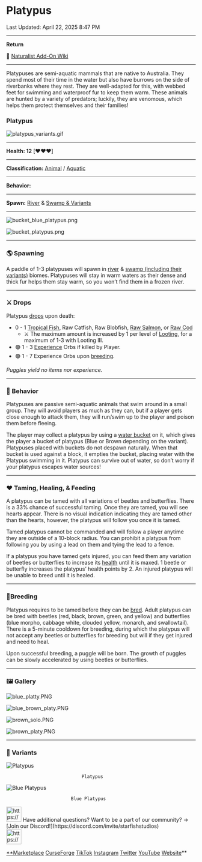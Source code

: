 # Platypus

Last Updated: April 22, 2025 8:47 PM

---

**Return**

🐻 [Naturalist Add-On Wiki](https://www.notion.so/1a7a9a61c3f1800c8e32e893d6e7f430?pvs=21)

---

Platypuses are semi-aquatic mammals that are native to Australia. They spend most of their time in the water but also have burrows on the side of riverbanks where they rest. They are well-adapted for this, with webbed feet for swimming and waterproof fur to keep them warm. These animals are hunted by a variety of predators; luckily, they are venomous, which helps them protect themselves and their families! 

<aside>

### **Platypus**

![platypus_variants.gif](Platypus%201dd816019a9f811089f9e949fee9693c/platypus_variants.gif)

---

**Health: 12** [♥️♥️♥️]

---

**Classification:** [Animal](https://minecraft.fandom.com/wiki/Animal) / [Aquatic](https://minecraft.fandom.com/wiki/Aquatic)

---

**Behavior:** 

---

**Spawn:** [River](https://minecraft.wiki/w/River) & [Swamp & Variants](https://minecraft.wiki/w/Swamp)

---

![bucket_blue_platypus.png](Platypus%201dd816019a9f811089f9e949fee9693c/bucket_blue_platypus.png)

![bucket_platypus.png](Platypus%201dd816019a9f811089f9e949fee9693c/bucket_platypus.png)

</aside>

---

### 🌎 Spawning

A paddle of 1-3 platypuses will spawn in [river](https://minecraft.wiki/w/River) & [swamp (including their variants)](https://minecraft.wiki/w/Swamp) biomes. Platypuses will stay in warm waters as their dense and thick fur helps them stay warm, so you won’t find them in a frozen river. 

---

### ⚔️ Drops

Platypus [drops](https://minecraft.fandom.com/wiki/Drops) upon death:

- 0 - 1 [Tropical Fish](https://minecraft.fandom.com/wiki/Tropical_Fish), Raw Catfish, Raw Blobfish, [Raw Salmon](https://minecraft.wiki/w/Raw_Salmon), or [Raw Cod](https://minecraft.wiki/w/Raw_Cod)
    - ⚔️ The maximum amount is increased by 1 per level of [Looting](https://minecraft.fandom.com/wiki/Looting), for a maximum of 1-3 with Looting III.
- 🟢 1 - 3 [Experience](https://minecraft.fandom.com/wiki/Experience) Orbs if killed by Player.
- 🟢 1 - 7 Experience Orbs upon [breeding](https://minecraft.fandom.com/wiki/Breeding).

*Puggles yield no items nor experience.*

---

### 🧠 Behavior

Platypuses are passive semi-aquatic animals that swim around in a small group. They will avoid players as much as they can, but if a player gets close enough to attack them, they will run/swim up to the player and poison them before fleeing. 

The player may collect a platypus by using a [water bucket](https://minecraft.fandom.com/wiki/Water_bucket) on it, which gives the player a bucket of platypus (Blue or Brown depending on the variant). Platypuses placed with buckets do not despawn naturally. When that bucket is used against a block, it empties the bucket, placing water with the Platypus swimming in it. Platypus can survive out of water, so don’t worry if your platypus escapes water sources!

---

### ❤️ Taming, Healing, & Feeding

A platypus can be tamed with all variations of beetles and butterflies. There is a 33% chance of successful taming. Once they are tamed, you will see hearts appear. There is no visual indication indicating they are tamed other than the hearts, however, the platypus will follow you once it is tamed.

Tamed platypus cannot be commanded and will follow a player anytime they are outside of a 10-block radius. You can prohibit a platypus from following you by using a lead on them and tying the lead to a fence.

If a platypus you have tamed gets injured, you can feed them any variation of beetles or butterflies to increase its [health](https://minecraft.fandom.com/wiki/Health) until it is maxed. 1 beetle or butterfly increases the platypus’ health points by 2. An injured platypus will be unable to breed until it is healed.

---

### 🥚Breeding

Platypus requires to be tamed before they can be [bred](https://minecraft.fandom.com/wiki/Breeding). Adult platypus can be bred with beetles (red, black, brown, green, and yellow) and butterflies (blue morpho, cabbage white, clouded yellow, monarch, and swallowtail). There is a 5-minute cooldown for breeding, during which the platypus will not accept any beetles or butterflies for breeding but will if they get injured and need to heal.

Upon successful breeding, a puggle will be born. The growth of puggles can be slowly accelerated by using beetles or butterflies.

---

### 🖼️ Gallery

![blue_platty.PNG](Platypus%201dd816019a9f811089f9e949fee9693c/blue_platty.png)

![blue_brown_platy.PNG](Platypus%201dd816019a9f811089f9e949fee9693c/blue_brown_platy.png)

![brown_solo.PNG](Platypus%201dd816019a9f811089f9e949fee9693c/brown_solo.png)

![brown_platy.PNG](Platypus%201dd816019a9f811089f9e949fee9693c/brown_platy.png)

---

### 🎨 Variants

![                                Platypus](Platypus%201dd816019a9f811089f9e949fee9693c/platypus.gif)

                                Platypus

![                            Blue Platypus](Platypus%201dd816019a9f811089f9e949fee9693c/blue_platypus.gif)

                            Blue Platypus

<aside>
<img src="https://www.notion.so/icons/headset_red.svg" alt="https://www.notion.so/icons/headset_red.svg" width="40px" /> Have additional questions? Want to be a part of our community? → [Join our Discord!](https://discord.com/invite/starfishstudios)

</aside>

<aside>
<img src="https://www.notion.so/icons/star_red.svg" alt="https://www.notion.so/icons/star_red.svg" width="40px" />

[**Marketplace](https://www.minecraft.net/en-us/marketplace/creator?name=Starfish%20Studios)      [CurseForge](https://www.curseforge.com/members/starfish_studios/projects)      [TikTok](https://www.tiktok.com/@starfishstudios)      [Instagram](https://www.instagram.com/starfishstudiosinc/)      [Twitter](https://twitter.com/starfishstudios)      [YouTube](https://www.youtube.com/@starfishstudios)      [Website](https://starfish-studios.com/)**

</aside>